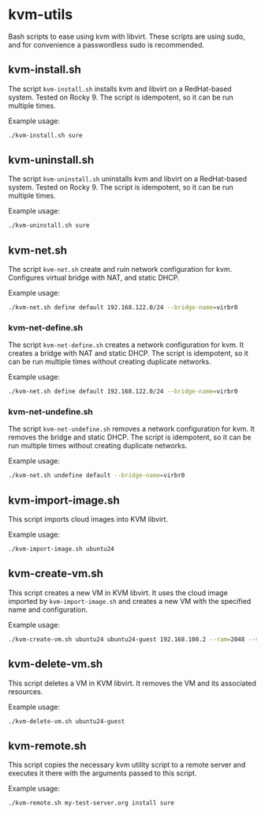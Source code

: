 # kvm-utils
Bash scripts to ease using kvm with libvirt.
These scripts are using sudo, and for convenience a passwordless sudo is
recommended.

## kvm-install.sh

The script `kvm-install.sh` installs kvm and libvirt on a RedHat-based
system. Tested on Rocky 9.
The script is idempotent, so it can be run multiple times.

Example usage:
```bash
./kvm-install.sh sure
```

## kvm-uninstall.sh

The script `kvm-uninstall.sh` uninstalls kvm and libvirt on a
RedHat-based system. Tested on Rocky 9.
The script is idempotent, so it can be run multiple times.

Example usage:
```bash
./kvm-uninstall.sh sure
```

## kvm-net.sh

The script `kvm-net.sh` create and ruin network configuration for kvm.
Configures virtual bridge with NAT, and static DHCP.

Example usage:
```bash
./kvm-net.sh define default 192.168.122.0/24 --bridge-name=virbr0
```

### kvm-net-define.sh

The script `kvm-net-define.sh` creates a network configuration for kvm. It
creates a bridge with NAT and static DHCP. The script is idempotent, so it
can be run multiple times without creating duplicate networks.

Example usage:
```bash
./kvm-net.sh define default 192.168.122.0/24 --bridge-name=virbr0
```

### kvm-net-undefine.sh

The script `kvm-net-undefine.sh` removes a network configuration for kvm. It
removes the bridge and static DHCP. The script is idempotent, so it can be
run multiple times without creating duplicate networks.

Example usage:
```bash
./kvm-net.sh undefine default --bridge-name=virbr0
```

## kvm-import-image.sh

This script imports cloud images into KVM libvirt.

Example usage:
```bash
./kvm-import-image.sh ubuntu24
```

## kvm-create-vm.sh

This script creates a new VM in KVM libvirt. It uses the cloud image
imported by `kvm-import-image.sh` and creates a new VM with the specified
name and configuration.

Example usage:
```bash
./kvm-create-vm.sh ubuntu24 ubuntu24-guest 192.168.100.2 --ram=2048 --vcpus=2 --disk-size=20G 
```

## kvm-delete-vm.sh

This script deletes a VM in KVM libvirt. It removes the VM and its
associated resources.

Example usage:
```bash
./kvm-delete-vm.sh ubuntu24-guest
```

## kvm-remote.sh

This script copies the necessary kvm utility script to a remote server and
executes it there with the arguments passed to this script.

Example usage:
```bash
./kvm-remote.sh my-test-server.org install sure
```

